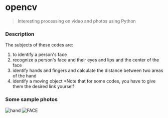 # opencv

> Interesting processing on video and photos using Python

### Description
The subjects of these codes are:

1. to identify a person's face
2. recognize a person's face and their eyes and lips and the center of the face
3. identify hands and fingers and calculate the distance between two areas of the hand
4. identify a moving object
*Note that for some codes, you have to give them the desired link yourself

### Some sample photos

![hand](https://user-images.githubusercontent.com/98982133/179424369-7ccfad0a-233f-4891-a2fe-e07673d11400.png)
![FACE](https://user-images.githubusercontent.com/98982133/179424561-ebcd830a-be9a-4627-92cd-330f1e6c9b2d.jpg)
